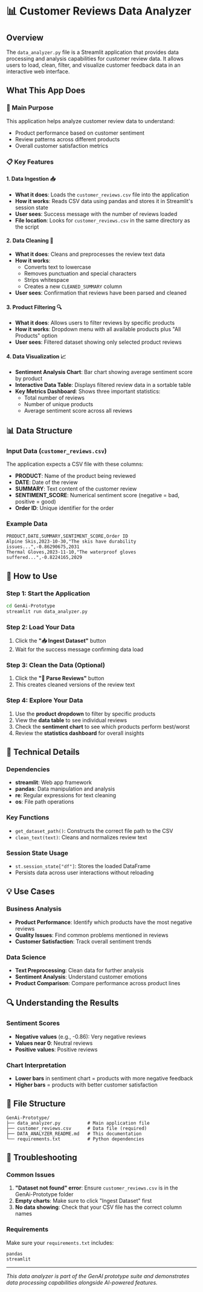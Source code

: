 # 📊 Customer Reviews Data Analyzer

## Overview

The `data_analyzer.py` file is a Streamlit application that provides data processing and analysis capabilities for customer review data. It allows users to load, clean, filter, and visualize customer feedback data in an interactive web interface.

## What This App Does

### 🎯 Main Purpose

This application helps analyze customer review data to understand:

- Product performance based on customer sentiment
- Review patterns across different products
- Overall customer satisfaction metrics

### 📋 Key Features

#### 1. **Data Ingestion** 📥

- **What it does**: Loads the `customer_reviews.csv` file into the application
- **How it works**: Reads CSV data using pandas and stores it in Streamlit's session state
- **User sees**: Success message with the number of reviews loaded
- **File location**: Looks for `customer_reviews.csv` in the same directory as the script

#### 2. **Data Cleaning** 🧹

- **What it does**: Cleans and preprocesses the review text data
- **How it works**:
  - Converts text to lowercase
  - Removes punctuation and special characters
  - Strips whitespace
  - Creates a new `CLEANED_SUMMARY` column
- **User sees**: Confirmation that reviews have been parsed and cleaned

#### 3. **Product Filtering** 🔍

- **What it does**: Allows users to filter reviews by specific products
- **How it works**: Dropdown menu with all available products plus "All Products" option
- **User sees**: Filtered dataset showing only selected product reviews

#### 4. **Data Visualization** 📈

- **Sentiment Analysis Chart**: Bar chart showing average sentiment score by product
- **Interactive Data Table**: Displays filtered review data in a sortable table
- **Key Metrics Dashboard**: Shows three important statistics:
  - Total number of reviews
  - Number of unique products
  - Average sentiment score across all reviews

## 📊 Data Structure

### Input Data (`customer_reviews.csv`)

The application expects a CSV file with these columns:

- **PRODUCT**: Name of the product being reviewed
- **DATE**: Date of the review
- **SUMMARY**: Text content of the customer review
- **SENTIMENT_SCORE**: Numerical sentiment score (negative = bad, positive = good)
- **Order ID**: Unique identifier for the order

### Example Data

```
PRODUCT,DATE,SUMMARY,SENTIMENT_SCORE,Order ID
Alpine Skis,2023-10-30,"The skis have durability issues...",-0.86290675,2031
Thermal Gloves,2023-11-10,"The waterproof gloves suffered...",-0.8224165,2029
```

## 🚀 How to Use

### Step 1: Start the Application

```bash
cd GenAi-Prototype
streamlit run data_analyzer.py
```

### Step 2: Load Your Data

1. Click the **"📥 Ingest Dataset"** button
2. Wait for the success message confirming data load

### Step 3: Clean the Data (Optional)

1. Click the **"🧹 Parse Reviews"** button
2. This creates cleaned versions of the review text

### Step 4: Explore Your Data

1. Use the **product dropdown** to filter by specific products
2. View the **data table** to see individual reviews
3. Check the **sentiment chart** to see which products perform best/worst
4. Review the **statistics dashboard** for overall insights

## 🔧 Technical Details

### Dependencies

- **streamlit**: Web app framework
- **pandas**: Data manipulation and analysis
- **re**: Regular expressions for text cleaning
- **os**: File path operations

### Key Functions

- `get_dataset_path()`: Constructs the correct file path to the CSV
- `clean_text(text)`: Cleans and normalizes review text

### Session State Usage

- `st.session_state["df"]`: Stores the loaded DataFrame
- Persists data across user interactions without reloading

## 💡 Use Cases

### Business Analysis

- **Product Performance**: Identify which products have the most negative reviews
- **Quality Issues**: Find common problems mentioned in reviews
- **Customer Satisfaction**: Track overall sentiment trends

### Data Science

- **Text Preprocessing**: Clean data for further analysis
- **Sentiment Analysis**: Understand customer emotions
- **Product Comparison**: Compare performance across product lines

## 🔍 Understanding the Results

### Sentiment Scores

- **Negative values** (e.g., -0.86): Very negative reviews
- **Values near 0**: Neutral reviews
- **Positive values**: Positive reviews

### Chart Interpretation

- **Lower bars** in sentiment chart = products with more negative feedback
- **Higher bars** = products with better customer satisfaction

## 📁 File Structure

```
GenAi-Prototype/
├── data_analyzer.py          # Main application file
├── customer_reviews.csv      # Data file (required)
├── DATA_ANALYZER_README.md   # This documentation
└── requirements.txt          # Python dependencies
```

## 🚨 Troubleshooting

### Common Issues

1. **"Dataset not found" error**: Ensure `customer_reviews.csv` is in the GenAi-Prototype folder
2. **Empty charts**: Make sure to click "Ingest Dataset" first
3. **No data showing**: Check that your CSV file has the correct column names

### Requirements

Make sure your `requirements.txt` includes:

```
pandas
streamlit
```

---

_This data analyzer is part of the GenAI prototype suite and demonstrates data processing capabilities alongside AI-powered features._
